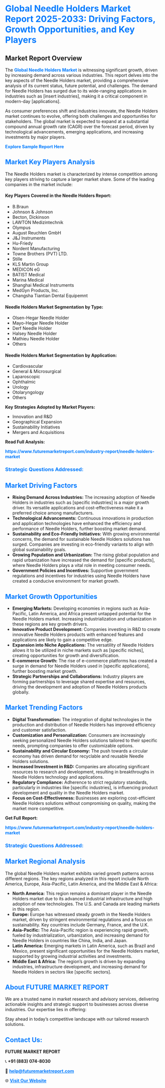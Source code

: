 <h1 style="color: #007BFF;">Global Needle Holders Market Report 2025-2033: Driving Factors, Growth Opportunities, and Key Players</h1>

<section id="overview">
<h2>Market Report Overview</h2>
<p>The <a href="https://www.futuremarketreport.com/industry-report/needle-holders-market" style="color: #007BFF; text-decoration: none;"><strong>Global Needle Holders Market</strong></a> is witnessing significant growth, driven by increasing demand across various industries. This report delves into the key aspects of the Needle Holders market, providing a comprehensive analysis of its current status, future potential, and challenges. The demand for Needle Holders has surged due to its wide-ranging applications in industries such as [insert industries], making it a critical component in modern-day [applications].</p>
<p>As consumer preferences shift and industries innovate, the Needle Holders market continues to evolve, offering both challenges and opportunities for stakeholders. The global market is expected to expand at a substantial compound annual growth rate (CAGR) over the forecast period, driven by technological advancements, emerging applications, and increasing investments by major players.</p>
</section>

<section id="overview">
<p><a href="https://www.futuremarketreport.com/request-sample/reportId=41629" style="color: #007BFF; text-decoration: none;"><strong>Explore Sample Report Here</strong></a></p>
</section>

<section id="key-players">
<h2 style="color: #007BFF;">Market Key Players Analysis</h2>
<p>The Needle Holders market is characterized by intense competition among key players striving to capture a larger market share. Some of the leading companies in the market include:</p>
<h4>Key Players Covered in the Needle Holders Report:</h4>
<ul><li>B.Braun</li><li>Johnson &amp; Johnson</li><li>Becton, Dickinson</li><li>LAWTON Medizintechnik</li><li>Olympus</li><li>August Reuchlen GmbH</li><li>J&amp;J Instruments</li><li>Hu-Friedy</li><li>Nordent Manufacturing</li><li>Towne Brothers (PVT) LTD.</li><li>Stille</li><li>KLS Martin Group</li><li>MEDICON eG</li><li>BATIST Medical</li><li>Marina Medical</li><li>Shanghai Medical Instruments</li><li>MedGyn Products, Inc.</li><li>Changsha Tiantian Dental Equipemnt</li></ul>
<h4>Needle Holders Market Segmentation by Type:</h4>
<ul><li>Olsen-Hegar Needle Holder</li><li>Mayo-Hegar Needle Holder</li><li>Derf Needle Holder</li><li>Halsey Needle Holder</li><li>Mathieu Needle Holder</li><li>Others</li></ul>

<h4>Needle Holders Market Segmentation by Application:</h4>
<ul><li>Cardiovascular</li><li>General &amp; Microsurgical</li><li>Laparoscopic</li><li>Ophthalmic</li><li>Urology</li><li>Otolaryngology</li><li>Others</li></ul>
<p><strong>Key Strategies Adopted by Market Players:</strong></p>
<ul>
<li>Innovation and R&D</li>
<li>Geographical Expansion</li>
<li>Sustainability Initiatives</li>
<li>Mergers and Acquisitions</li>
</ul>
</section>

<section>
<p><strong>Read Full Analysis: </strong></p><a href="https://www.futuremarketreport.com/industry-report/needle-holders-market" style="color: #007BFF; text-decoration: none;"><strong>https://www.futuremarketreport.com/industry-report/needle-holders-market</strong></a>
<h3 style="color: #007BFF;">Strategic Questions Addressed:</h3>
</section>

<section id="driving-factors">
<h2 style="color: #007BFF;">Market Driving Factors</h2>
<ul>
<li><strong>Rising Demand Across Industries:</strong> The increasing adoption of Needle Holders in industries such as [specific industries] is a major growth driver. Its versatile applications and cost-effectiveness make it a preferred choice among manufacturers.</li>
<li><strong>Technological Advancements:</strong> Continuous innovations in production and application technologies have enhanced the efficiency and performance of Needle Holders, further boosting market demand.</li>
<li><strong>Sustainability and Eco-Friendly Initiatives:</strong> With growing environmental concerns, the demand for sustainable Needle Holders solutions has surged. Companies are investing in eco-friendly variants to align with global sustainability goals.</li>
<li><strong>Growing Population and Urbanization:</strong> The rising global population and rapid urbanization have increased the demand for [specific products], where Needle Holders plays a vital role in meeting consumer needs.</li>
<li><strong>Government Policies and Incentives:</strong> Supportive government regulations and incentives for industries using Needle Holders have created a conducive environment for market growth.</li>
</ul>
</section>

<section id="growth-opportunities">
<h2 style="color: #007BFF;">Market Growth Opportunities</h2>
<ul>
<li><strong>Emerging Markets:</strong> Developing economies in regions such as Asia-Pacific, Latin America, and Africa present untapped potential for the Needle Holders market. Increasing industrialization and urbanization in these regions are key growth drivers.</li>
<li><strong>Innovative Product Development:</strong> Companies investing in R&D to create innovative Needle Holders products with enhanced features and applications are likely to gain a competitive edge.</li>
<li><strong>Expansion into Niche Applications:</strong> The versatility of Needle Holders allows it to be utilized in niche markets such as [specific niches], creating opportunities for growth and diversification.</li>
<li><strong>E-commerce Growth:</strong> The rise of e-commerce platforms has created a surge in demand for Needle Holders used in [specific applications], further boosting market growth.</li>
<li><strong>Strategic Partnerships and Collaborations:</strong> Industry players are forming partnerships to leverage shared expertise and resources, driving the development and adoption of Needle Holders products globally.</li>
</ul>
</section>

<section id="trending-factors">
<h2 style="color: #007BFF;">Market Trending Factors</h2>
<ul>
<li><strong>Digital Transformation:</strong> The integration of digital technologies in the production and distribution of Needle Holders has improved efficiency and customer satisfaction.</li>
<li><strong>Customization and Personalization:</strong> Consumers are increasingly seeking personalized Needle Holders solutions tailored to their specific needs, prompting companies to offer customizable options.</li>
<li><strong>Sustainability and Circular Economy:</strong> The push towards a circular economy has driven demand for recyclable and reusable Needle Holders solutions.</li>
<li><strong>Increased Investment in R&D:</strong> Companies are allocating significant resources to research and development, resulting in breakthroughs in Needle Holders technology and applications.</li>
<li><strong>Regulatory Compliance:</strong> Adherence to strict regulatory standards, particularly in industries like [specific industries], is influencing product development and quality in the Needle Holders market.</li>
<li><strong>Focus on Cost-Effectiveness:</strong> Businesses are exploring cost-efficient Needle Holders solutions without compromising on quality, making the market more competitive.</li>
</ul>
</section>

<section>
<p><strong>Get Full Report: </strong></p><a href="https://www.futuremarketreport.com/industry-report/needle-holders-market" style="color: #007BFF; text-decoration: none;"><strong>https://www.futuremarketreport.com/industry-report/needle-holders-market</strong></a>
<h3 style="color: #007BFF;">Strategic Questions Addressed:</h3>
</section>


<section id="regional-analysis">
<h2 style="color: #007BFF;">Market Regional Analysis</h2>
<p>The global Needle Holders market exhibits varied growth patterns across different regions. The key regions analyzed in this report include North America, Europe, Asia-Pacific, Latin America, and the Middle East & Africa:</p>
<ul>
<li><strong>North America:</strong> This region remains a dominant player in the Needle Holders market due to its advanced industrial infrastructure and high adoption of new technologies. The U.S. and Canada are leading markets in this region.</li>
<li><strong>Europe:</strong> Europe has witnessed steady growth in the Needle Holders market, driven by stringent environmental regulations and a focus on sustainability. Key countries include Germany, France, and the U.K.</li>
<li><strong>Asia-Pacific:</strong> The Asia-Pacific region is experiencing rapid growth, fueled by industrialization, urbanization, and increasing demand for Needle Holders in countries like China, India, and Japan.</li>
<li><strong>Latin America:</strong> Emerging markets in Latin America, such as Brazil and Mexico, present significant opportunities for the Needle Holders market, supported by growing industrial activities and investments.</li>
<li><strong>Middle East & Africa:</strong> The region’s growth is driven by expanding industries, infrastructure development, and increasing demand for Needle Holders in sectors like [specific sectors].</li>
</ul>
</section>

<footer>
<h2 style="color: #007BFF;">About FUTURE MARKET REPORT</h2>
<p>We are a trusted name in market research and advisory services, delivering actionable insights and strategic support to businesses across diverse industries. Our expertise lies in offering:</p>

<p>Stay ahead in today’s competitive landscape with our tailored research solutions.</p>

<h2 style="color: #007BFF;">Contact Us:</h2>
<p><strong>FUTURE MARKET REPORT</strong></p>
<p>📞 <strong>+91 (883) 074-8030</strong></p>
<p>📧 <strong><a href="mailto:help@futuremarketreport.com" style="color: #007BFF;">help@futuremarketreport.com</a></strong></p>
<p>🌐 <strong><a href="https://www.futuremarketreport.com/" style="color: #007BFF;">Visit Our Website</a></strong></p>
</footer>